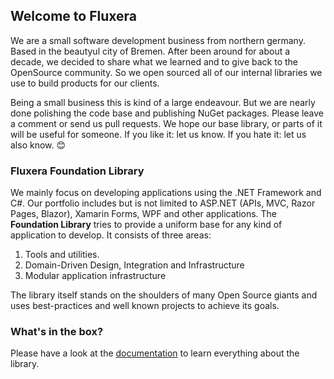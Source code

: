 ## Welcome to Fluxera

We are a small software development business from northern germany. Based in the beautyul city of Bremen. After been around for about a decade, we decided to share what we learned and to give back to the OpenSource community. So we open sourced all of our internal libraries we use to build products for our clients.

Being a small business this is kind of a large endeavour. But we are nearly done polishing the code base and publishing NuGet packages. Please leave a comment or send us pull requests. We hope our base library, or parts of it will be useful for someone. If you like it: let us know. If you hate it: let us also know. 😊

### Fluxera Foundation Library

We mainly focus on developing applications using the .NET Framework and C#. Our portfolio includes but is not limited to ASP.NET (APIs, MVC, Razor Pages, Blazor), Xamarin Forms, WPF and other applications. The **Foundation Library** tries to provide a uniform base for any kind of application to develop. It consists of three areas:

1. Tools and utilities.
2. Domain-Driven Design, Integration and Infrastructure
3. Modular application infrastructure

The library itself stands on the shoulders of many Open Source giants and uses best-practices and well known projects to achieve its goals.

### What's in the box?

Please have a look at the [documentation](https://github.com/fluxera/.github/wiki) to learn everything about the library.
